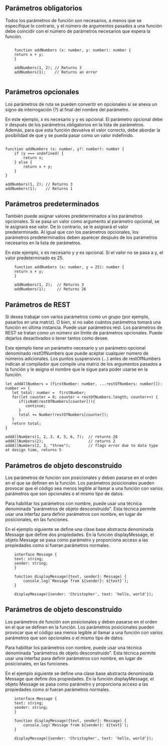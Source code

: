 ## Parámetros obligatorios
Todos los parámetros de función son necesarios, a menos que se especifique lo contrario, y el número de argumentos pasados a una función debe coincidir con el número de parámetros necesarios que espera la función.

```

    function addNumbers (x: number, y: number): number {
    return x + y;
    }

    addNumbers(1, 2); // Returns 3
    addNumbers(1);    // Returns an error
    
```

## Parámetros opcionales
Los parámetros de ruta se pueden convertir en opcionales si se anexa un signo de interrogación (?) al final del nombre del parámetro.

En este ejemplo, x es necesario y y es opcional. El parámetro opcional debe ir después de los parámetros obligatorios en la lista de parámetros. Además, para que esta función devuelva el valor correcto, debe abordar la posibilidad de que y se pueda pasar como un valor indefinido.

```

function addNumbers (x: number, y?: number): number {
    if (y === undefined) {
        return x;
    } else {
        return x + y;
    }
}

addNumbers(1, 2); // Returns 3
addNumbers(1);    // Returns 1

```

## Parámetros predeterminados
También puede asignar valores predeterminados a los parámetros opcionales. Si se pasa un valor como argumento al parámetro opcional, se le asignará ese valor. De lo contrario, se le asignará el valor predeterminado. Al igual que con los parámetros opcionales, los parámetros predeterminados deben aparecer después de los parámetros necesarios en la lista de parámetros.

En este ejemplo, x es necesario y y es opcional. Si el valor no se pasa a y, el valor predeterminado es 25.

```
    function addNumbers (x: number, y = 25): number {
    return x + y;
    }

    addNumbers(1, 2);  // Returns 3
    addNumbers(1);     // Returns 26
```

## Parámetros de REST
Si desea trabajar con varios parámetros como un grupo (por ejemplo, pasarlos en una matriz). O bien, si no sabe cuántos parámetros tomará una función en última instancia. Puede usar parámetros rest. Los parámetros de REST se tratan como un número sin límite de parámetros opcionales. Puede dejarlos desactivados o tener tantos como desee.

Este ejemplo tiene un parámetro necesario y un parámetro opcional denominado restOfNumbers que puede aceptar cualquier número de números adicionales. Los puntos suspensivos (...) antes de restOfNumbers indican al compilador que compile una matriz de los argumentos pasados a la función y le asigna el nombre que le sigue para poder usarse en la función.

```
let addAllNumbers = (firstNumber: number, ...restOfNumbers: number[]): number => {
   let total: number =  firstNumber;
   for(let counter = 0; counter < restOfNumbers.length; counter++) {
      if(isNaN(restOfNumbers[counter])){
         continue;
      }
      total += Number(restOfNumbers[counter]);
   }
   return total;
}

addAllNumbers(1, 2, 3, 4, 5, 6, 7);  // returns 28
addAllNumbers(2);                    // returns 2
addAllNumbers(2, 3, "three");        // flags error due to data type at design time, returns 5

```

## Parámetros de objeto desconstruido
Los parámetros de función son posicionales y deben pasarse en el orden en el que se definen en la función. Los parámetros posicionales pueden provocar que el código sea menos legible al llamar a una función con varios parámetros que son opcionales o el mismo tipo de datos.

Para habilitar los parámetros con nombre, puede usar una técnica denominada "parámetros de objeto desconstruido". Esta técnica permite usar una interfaz para definir parámetros con nombre, en lugar de posicionales, en las funciones.

En el ejemplo siguiente se define una clase base abstracta denominada Message que define dos propiedades. En la función displayMessage, el objeto Message se pasa como parámetro y proporciona acceso a las propiedades como si fueran parámetros normales.

```
    interface Message {
    text: string;
    sender: string;
    }

    function displayMessage({text, sender}: Message) {
        console.log(`Message from ${sender}: ${text}`);
    }

    displayMessage({sender: 'Christopher', text: 'hello, world'});
```


## Parámetros de objeto desconstruido
Los parámetros de función son posicionales y deben pasarse en el orden en el que se definen en la función. Los parámetros posicionales pueden provocar que el código sea menos legible al llamar a una función con varios parámetros que son opcionales o el mismo tipo de datos.

Para habilitar los parámetros con nombre, puede usar una técnica denominada "parámetros de objeto desconstruido". Esta técnica permite usar una interfaz para definir parámetros con nombre, en lugar de posicionales, en las funciones.

En el ejemplo siguiente se define una clase base abstracta denominada Message que define dos propiedades. En la función displayMessage, el objeto Message se pasa como parámetro y proporciona acceso a las propiedades como si fueran parámetros normales.

```
    interface Message {
    text: string;
    sender: string;
    }

    function displayMessage({text, sender}: Message) {
        console.log(`Message from ${sender}: ${text}`);
    }

    displayMessage({sender: 'Christopher', text: 'hello, world'});

```